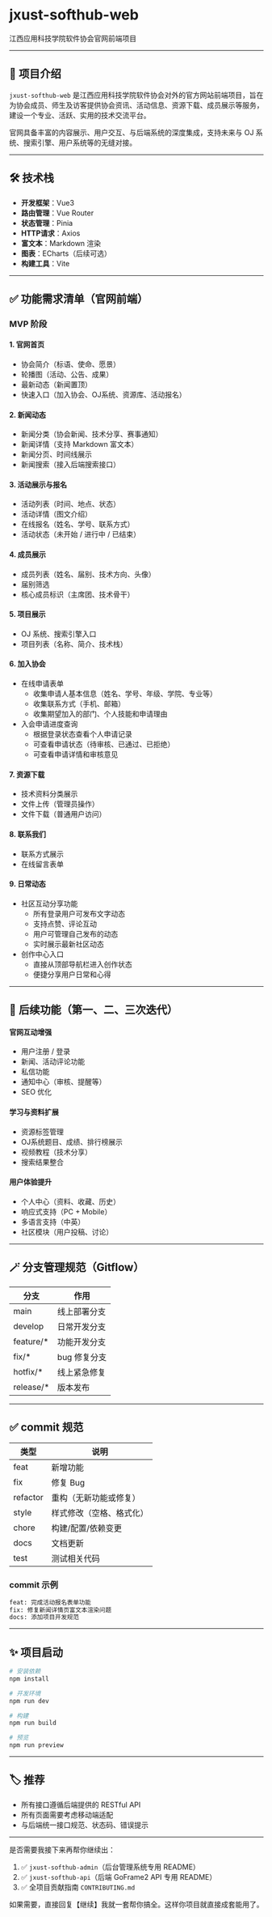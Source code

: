# jxust-softhub-web

江西应用科技学院软件协会官网前端项目

---

## 📌 项目介绍

`jxust-softhub-web` 是江西应用科技学院软件协会对外的官方网站前端项目，旨在为协会成员、师生及访客提供协会资讯、活动信息、资源下载、成员展示等服务，建设一个专业、活跃、实用的技术交流平台。

官网具备丰富的内容展示、用户交互、与后端系统的深度集成，支持未来与 OJ 系统、搜索引擎、用户系统等的无缝对接。

---

## 🛠 技术栈

- **开发框架**：Vue3
- **路由管理**：Vue Router
- **状态管理**：Pinia
- **HTTP请求**：Axios
- **富文本**：Markdown 渲染
- **图表**：ECharts（后续可选）
- **构建工具**：Vite

---

## ✅ 功能需求清单（官网前端）

### MVP 阶段

#### 1. 官网首页
- 协会简介（标语、使命、愿景）
- 轮播图（活动、公告、成果）
- 最新动态（新闻置顶）
- 快速入口（加入协会、OJ系统、资源库、活动报名）

#### 2. 新闻动态
- 新闻分类（协会新闻、技术分享、赛事通知）
- 新闻详情（支持 Markdown 富文本）
- 新闻分页、时间线展示
- 新闻搜索（接入后端搜索接口）

#### 3. 活动展示与报名
- 活动列表（时间、地点、状态）
- 活动详情（图文介绍）
- 在线报名（姓名、学号、联系方式）
- 活动状态（未开始 / 进行中 / 已结束）

#### 4. 成员展示
- 成员列表（姓名、届别、技术方向、头像）
- 届别筛选
- 核心成员标识（主席团、技术骨干）

#### 5. 项目展示
- OJ 系统、搜索引擎入口
- 项目列表（名称、简介、技术栈）

#### 6. 加入协会
- 在线申请表单
  - 收集申请人基本信息（姓名、学号、年级、学院、专业等）
  - 收集联系方式（手机、邮箱）
  - 收集期望加入的部门、个人技能和申请理由
- 入会申请进度查询
  - 根据登录状态查看个人申请记录
  - 可查看申请状态（待审核、已通过、已拒绝）
  - 可查看申请详情和审核意见

#### 7. 资源下载
- 技术资料分类展示
- 文件上传（管理员操作）
- 文件下载（普通用户访问）

#### 8. 联系我们
- 联系方式展示
- 在线留言表单

#### 9. 日常动态
- 社区互动分享功能
  - 所有登录用户可发布文字动态
  - 支持点赞、评论互动
  - 用户可管理自己发布的动态
  - 实时展示最新社区动态
- 创作中心入口
  - 直接从顶部导航栏进入创作状态
  - 便捷分享用户日常和心得

---

## 🔄 后续功能（第一、二、三次迭代）

#### 官网互动增强
- 用户注册 / 登录
- 新闻、活动评论功能
- 私信功能
- 通知中心（审核、提醒等）
- SEO 优化

#### 学习与资料扩展
- 资源标签管理
- OJ系统题目、成绩、排行榜展示
- 视频教程（技术分享）
- 搜索结果整合

#### 用户体验提升
- 个人中心（资料、收藏、历史）
- 响应式支持（PC + Mobile）
- 多语言支持（中英）
- 社区模块（用户投稿、讨论）

---

## 🪄 分支管理规范（Gitflow）

| 分支 | 作用 |
|------|------|
| main | 线上部署分支 |
| develop | 日常开发分支 |
| feature/* | 功能开发分支 |
| fix/* | bug 修复分支 |
| hotfix/* | 线上紧急修复 |
| release/* | 版本发布 |

---

## ✅ commit 规范

| 类型 | 说明 |
|------|------|
| feat | 新增功能 |
| fix | 修复 Bug |
| refactor | 重构（无新功能或修复） |
| style | 样式修改（空格、格式化） |
| chore | 构建/配置/依赖变更 |
| docs | 文档更新 |
| test | 测试相关代码 |

### commit 示例
```bash
feat: 完成活动报名表单功能
fix: 修复新闻详情页富文本渲染问题
docs: 添加项目开发规范
```

---

## ✨ 项目启动

```bash
# 安装依赖
npm install

# 开发环境
npm run dev

# 构建
npm run build

# 预览
npm run preview
```

---

## 🏷 推荐

- 所有接口遵循后端提供的 RESTful API
- 所有页面需要考虑移动端适配
- 与后端统一接口规范、状态码、错误提示

---

是否需要我接下来再帮你继续出：
1. ✅ `jxust-softhub-admin`（后台管理系统专用 README）  
2. ✅ `jxust-softhub-api`（后端 GoFrame2 API 专用 README）  
3. ✅ 全项目贡献指南 `CONTRIBUTING.md`  

如果需要，直接回复【继续】我就一套帮你搞全。这样你项目就直接成套能用了。